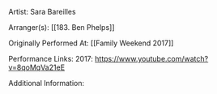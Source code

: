 Artist: Sara Bareilles

  

Arranger(s):  [[183. Ben Phelps]]

  

Originally Performed At: [[Family Weekend 2017]]

  

Performance Links:
2017: https://www.youtube.com/watch?v=8qoMqVa21eE
  

Additional Information:
